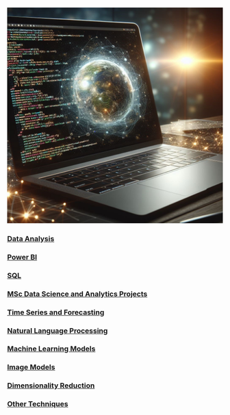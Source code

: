 ![](/images/AmendedLaptopImage.jpg)

### [Data Analysis](https://github.com/Auckland68/Data-Analysis)

### [Power BI](https://github.com/Auckland68/PowerBIDashboards)

### [SQL](https://github.com/Auckland68/SQLProjects)

### [MSc Data Science and Analytics Projects](https://github.com/Auckland68/MScDataScience)

### [Time Series and Forecasting](https://github.com/Auckland68/TimeSeriesModelling)

### [Natural Language Processing](https://github.com/Auckland68/Natural-Language-Processing)

### [Machine Learning Models](https://github.com/Auckland68/ML-Models/blob/main/README.md)

### [Image Models](https://github.com/Auckland68/Computer-Vision)

### [Dimensionality Reduction](https://github.com/Auckland68/DimensionalityReduction)

### [Other Techniques](https://github.com/Auckland68/Other-Techniques)



